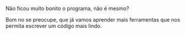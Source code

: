 Não ficou muito bonito o programa, não é mesmo?

Bom no se preocupe, que já vamos aprender mais ferramentas que nos permita escrever um código mais lindo.